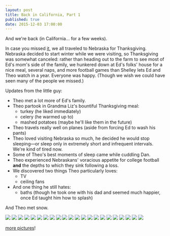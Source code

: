 ```yaml
---
layout: post
title: Back in California, Part 1
published: true
date: 2015-12-03 17:00:00
---
```


And we're back (in California... for a few weeks).

In case you missed [it](http://www.teamrubin.us/hello-from-nebraska/), we all traveled to Nebraska for Thanksgiving. Nebraska decided to start winter while we were visiting, so Thanksgiving was somewhat canceled: rather than heading out to the farm to see most of Ed's mom's side of the family, we hunkered down at Ed's folks' house for a nice meal, several naps, and more football games than Shelley lets Ed and Theo watch in a year. Everyone was happy. (Though we wish we could have seen many of the people we missed.)

Updates from the little guy:

- Theo met a lot more of Ed's family.
- Theo partook in Grandma Liz's bountiful Thanksgiving meal:
    - turkey (he liked immediately)
    - celery (he warmed up to)
    - mashed potatoes (maybe he'll like them in the future)
- Theo travels really well on planes (aside from forcing Ed to wash his pants)
- Theo loved visiting Nebraska so much, he decided he would stop sleeping—or sleep only in extremely short and infrequent intervals. We're kind of tired now.
- Some of Theo's best moments of sleep came while cuddling Dan.
- Theo experienced Nebraskans' voracious appetite for college football **and** the depths to which they sink following a loss.
- We discovered two things Theo particularly loves:
    - TV
    - ceiling fans
- And one thing he still hates:
    - baths (though he took one with his dad and seemed much happier, once Ed taught him how to splash)

And Theo met snow.

![](https://dl.dropboxusercontent.com/u/72656879/Theo/Sets17Favorites/IMG_0115.JPG)
![](https://dl.dropboxusercontent.com/u/72656879/Theo/Sets17Favorites/DSCF9898.JPG)
![](https://dl.dropboxusercontent.com/u/72656879/Theo/Sets17Favorites/DSCF9904.JPG)
![](https://dl.dropboxusercontent.com/u/72656879/Theo/Sets17Favorites/DSCF9907.JPG)
![](https://dl.dropboxusercontent.com/u/72656879/Theo/Sets17Favorites/IMG_0282.JPG)
![](https://dl.dropboxusercontent.com/u/72656879/Theo/Sets17Favorites/IMG_0291.JPG)
![](https://dl.dropboxusercontent.com/u/72656879/Theo/Sets17Favorites/DSCF9919.JPG)
![](https://dl.dropboxusercontent.com/u/72656879/Theo/Sets17Favorites/DSCF9923.JPG)
![](https://dl.dropboxusercontent.com/u/72656879/Theo/Sets17Favorites/DSCF9943.JPG)
![](https://dl.dropboxusercontent.com/u/72656879/Theo/Sets17Favorites/DSCF9956.JPG)
![](https://dl.dropboxusercontent.com/u/72656879/Theo/Sets17Favorites/DSCF9958.JPG)
![](https://dl.dropboxusercontent.com/u/72656879/Theo/Sets17Favorites/DSCF9960.JPG)
![](https://dl.dropboxusercontent.com/u/72656879/Theo/Sets17Favorites/DSCF9967.JPG)
![](https://dl.dropboxusercontent.com/u/72656879/Theo/Sets17Favorites/DSCF9969.JPG)
![](https://dl.dropboxusercontent.com/u/72656879/Theo/Sets17Favorites/DSCF9974.JPG)
![](https://dl.dropboxusercontent.com/u/72656879/Theo/Sets17Favorites/DSCF9991.JPG)
![](https://dl.dropboxusercontent.com/u/72656879/Theo/Sets17Favorites/DSCF9993.JPG)
![](https://dl.dropboxusercontent.com/u/72656879/Theo/Sets17Favorites/DSCF9998.JPG)
![](https://dl.dropboxusercontent.com/u/72656879/Theo/Sets17Favorites/DSCF10002.JPG)
![](https://dl.dropboxusercontent.com/u/72656879/Theo/Sets17Favorites/DSCF10009.JPG)
![](https://dl.dropboxusercontent.com/u/72656879/Theo/Sets17Favorites/DSCF10012.JPG)
![](https://dl.dropboxusercontent.com/u/72656879/Theo/Sets17Favorites/DSCF10017.JPG)

[more pictures](http://www.teamrubin.us/back-in-california-part-2/)!
